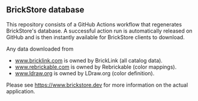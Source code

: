 ## BrickStore database

This repository consists of a GitHub Actions workflow that regenerates BrickStore's database.
A successful action run is automatically released on GitHub and is then instantly available for BrickStore clients to download.

Any data downloaded from
 * www.bricklink.com is owned by BrickLink (all catalog data).
 * www.rebrickable.com is owned by Rebrickable (color mappings).
 * www.ldraw.org is owned by LDraw.org (color definition).

Please see https://www.brickstore.dev for more information on the actual application.
